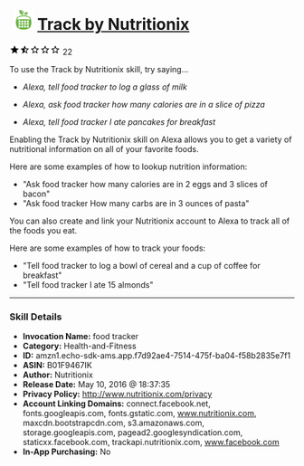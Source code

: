 # &nbsp;<img src="skill_icon" alt="Track by Nutritionix icon" width="36"> [Track by Nutritionix](http://alexa.amazon.com/#skills/amzn1.echo-sdk-ams.app.f7d92ae4-7514-475f-ba04-f58b2835e7f1)
![1.9 stars](../../images/ic_star_black_18dp_1x.png)![1.9 stars](../../images/ic_star_half_black_18dp_1x.png)![1.9 stars](../../images/ic_star_border_black_18dp_1x.png)![1.9 stars](../../images/ic_star_border_black_18dp_1x.png)![1.9 stars](../../images/ic_star_border_black_18dp_1x.png) 22

To use the Track by Nutritionix skill, try saying...

* *Alexa, tell food tracker to log a glass of milk*

* *Alexa, ask food tracker how many calories are in a slice of pizza*

* *Alexa, tell food tracker I ate pancakes for breakfast*

Enabling the Track by Nutritionix skill on Alexa allows you to get a variety of nutritional information on all of your favorite foods. 

Here are some examples of how to lookup nutrition information:

 - "Ask food tracker how many calories are in 2 eggs and 3 slices of bacon"
 - "Ask food tracker How many carbs are in 3 ounces of pasta"

You can also create and link your Nutritionix account to Alexa to track all of the foods you eat.

Here are some examples of how to track your foods:

- "Tell food tracker to log a bowl of cereal and a cup of coffee for breakfast"
- "Tell food tracker I ate 15 almonds"

***

### Skill Details

* **Invocation Name:** food tracker
* **Category:** Health-and-Fitness
* **ID:** amzn1.echo-sdk-ams.app.f7d92ae4-7514-475f-ba04-f58b2835e7f1
* **ASIN:** B01F9467IK
* **Author:** Nutritionix
* **Release Date:** May 10, 2016 @ 18:37:35
* **Privacy Policy:** http://www.nutritionix.com/privacy
* **Account Linking Domains:** connect.facebook.net, fonts.googleapis.com, fonts.gstatic.com, www.nutritionix.com, maxcdn.bootstrapcdn.com, s3.amazonaws.com, storage.googleapis.com, pagead2.googlesyndication.com, staticxx.facebook.com, trackapi.nutritionix.com, www.facebook.com
* **In-App Purchasing:** No
